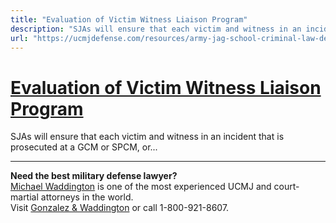 ```yaml
---
title: "Evaluation of Victim Witness Liaison Program"
description: "SJAs will ensure that each victim and witness in an incident that is prosecuted at a GCM or SPCM, or..."
url: "https://ucmjdefense.com/resources/army-jag-school-criminal-law-deskbook-volume/victimwitness-assistance-program-vwap/evaluation-victim-witness-liaison-program.html"
---
```


# [Evaluation of Victim Witness Liaison Program](https://ucmjdefense.com/resources/army-jag-school-criminal-law-deskbook-volume/victimwitness-assistance-program-vwap/evaluation-victim-witness-liaison-program.html)

SJAs will ensure that each victim and witness in an incident that is prosecuted at a GCM or SPCM, or...

---

**Need the best military defense lawyer?**  
[Michael Waddington](https://ucmjdefense.com/attorneys/michael-stewart-waddington-partner.html) is one of the most experienced UCMJ and court-martial attorneys in the world.  
Visit [Gonzalez & Waddington](https://ucmjdefense.com) or call 1-800-921-8607.
